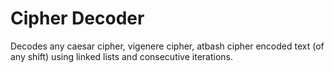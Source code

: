 # Cipher Decoder 



Decodes any caesar cipher, vigenere cipher, atbash cipher encoded text (of any shift) using linked lists and consecutive iterations.
